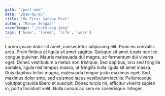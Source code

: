 ```yaml
---
path: "/post-one"
date: "2019-01-03"
title: "My First Gatsby Post"
author: "Manav Sehgal"
coverImage: "./cute-dog.jpeg"
tags: ['home', 'lorem', 'life', 'work']
---
```


Lorem ipsum dolor sit amet, consectetur adipiscing elit. Proin eu convallis arcu. Proin finibus at ligula sit amet sagittis. Quisque sit amet turpis nec leo congue pulvinar. Mauris malesuada dui magna, ac fermentum dui viverra eget. Donec vestibulum a metus non tristique. Sed dapibus, orci sed fringilla sodales, ligula nisl tempus massa, ut fringilla nulla ligula sit amet massa. Duis dapibus tellus magna, malesuada tempor justo maximus eget. Sed maximus dolor ante, sed euismod lacus vestibulum iaculis. Pellentesque volutpat gravida libero et suscipit. Donec turpis mi, efficitur viverra sapien in, porta tincidunt velit. Nulla cursus ac sem eu scelerisque. Integer.

 